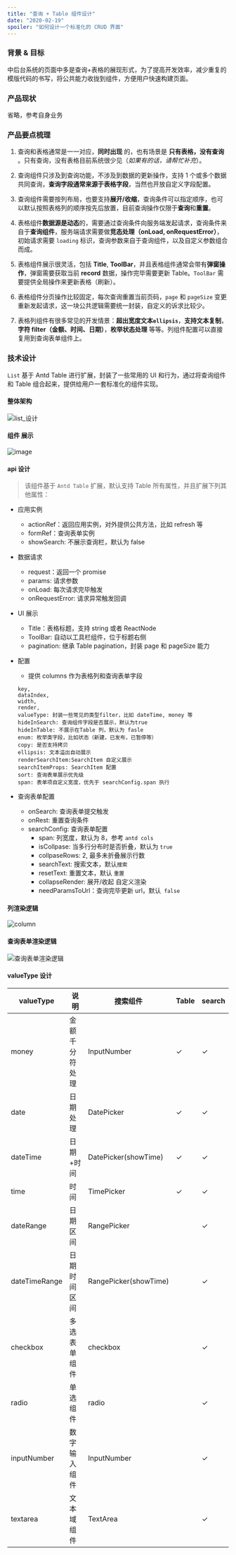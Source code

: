 ```yaml
---
title: "查询 + Table 组件设计"
date: "2020-02-19"
spoiler: "如何设计一个标准化的 CRUD 界面"
---
```


### 背景 & 目标

中后台系统的页面中多是查询+表格的展现形式，为了提高开发效率，减少重复的模版代码的书写，将公共能力收拢到组件，方便用户快速构建页面。

### 产品现状

省略，参考自身业务

### 产品要点梳理

1. 查询和表格通常是一一对应，**同时出现** 的，也有场景是 **只有表格，没有查询** 。只有查询，没有表格目前系统很少见（_如果有的话，请帮忙补充_）。

2. 查询组件只涉及到查询功能，不涉及到数据的更新操作，支持 1 个或多个数据共同查询，**查询字段通常来源于表格字段**，当然也开放自定义字段配置。

3. 查询组件需要按列布局，也要支持**展开/收缩**，查询条件可以指定顺序，也可以默认按照表格列的顺序按先后放置，目前查询操作仅限于**查询**和**重置**。

4. 表格组件**数据源是动态**的，需要通过查询条件向服务端发起请求，查询条件来自于**查询组件**，服务端请求需要做**竞态处理（onLoad, onRequestError）**，初始请求需要 `loading` 标识，查询参数来自于查询组件，以及自定义参数组合而成。

5. 表格组件展示很灵活，包括 **Title**, **ToolBar**，并且表格组件通常会带有**弹窗操作**，弹窗需要获取当前 **record** 数据，操作完毕需要更新 Table。`ToolBar` 需要提供全局操作来更新表格（刷新）。

6. 表格组件分页操作比较固定，每次查询重置当前页码，`page` 和 `pageSize` 变更重新发起请求，这一块公共逻辑需要统一封装，自定义的诉求比较少。

7. 表格列组件有很多常见的开发情景：**超出宽度文本`ellipsis`**，**支持文本复制**，**字符 filter（金额、时间、日期）**，**枚举状态处理** 等等。列组件配置可以直接复用到查询表单组件上。

### 技术设计

`List` 基于 Antd Table 进行扩展，封装了一些常用的 UI 和行为，通过将查询组件和 Table 组合起来，提供给用户一套标准化的组件实现。

#### 整体架构

![list_设计](./images/arc.png)

#### 组件 展示

![image](./images/ui.png)

#### api 设计

> 该组件基于 `Antd Table` 扩展，默认支持 Table 所有属性，并且扩展下列其他属性：

- 应用实例

  - actionRef：返回应用实例，对外提供公共方法，比如 refresh 等
  - formRef：查询表单实例
  - showSearch: 不展示查询栏，默认为 false

- 数据请求

  - request：返回一个 promise
  - params: 请求参数
  - onLoad: 每次请求完毕触发
  - onRequestError: 请求异常触发回调

- UI 展示

  - Title：表格标题，支持 string 或者 ReactNode
  - ToolBar: 自动以工具栏组件，位于标题右侧
  - pagination: 继承 Table pagination，封装 page 和 pageSize 能力

- 配置

  - 提供 columns 作为表格列和查询表单字段

  ```
  key,
  dataIndex,
  width,
  render,
  valueType: 封装一些常见的类型filter，比如 dateTime, money 等
  hideInSearch: 查询组件字段是否展示，默认为true
  hideInTable: 不展示在Table 列，默认为 fasle
  enum: 枚举类字段，比如状态（新建，已发布，已暂停等）
  copy: 是否支持拷贝
  ellipsis: 文本溢出自动展示
  renderSearchItem:SearchItem 自定义展示
  searchItemProps: SearchItem 配置
  sort: 查询表单展示优先级
  span: 表单项自定义宽度，优先于 searchConfig.span 执行
  ```

- 查询表单配置
  - onSearch: 查询表单提交触发
  - onRest: 重置查询条件
  - searchConfig: 查询表单配置
    - span: 列宽度，默认为 8，参考 `antd cols`
    - isCollpase: 当多行分布时是否折叠，默认为 `true`
    - collpaseRows: 2, 最多未折叠展示行数
    - searchText: 搜索文本，默认`搜索`
    - resetText: 重置文本，默认 `重置`
    - collapseRender: 展开/收起 自定义渲染
    - needParamsToUrl：查询完毕更新 url，默认` false`

#### 列渲染逻辑

![column](./images/columnByTable.png)

#### 查询表单渲染逻辑

![查询表单渲染逻辑](./images/columnBySearch.png)

#### valueType 设计

| valueType        |  说明   |  搜索组件  |  Table   |   search   |
| --------   | -----  |  -----  | -----  | -----  |
|  money    |  金额千分符处理  | InputNumber  | ✓ | ✓  | 
|  date        |   日期处理   |  DatePicker  | ✓ |  ✓ | 
|  dateTime     |    日期+时间    |   DatePicker(showTime)  | ✓ |  ✓| 
|  time      |    时间    | TimePicker  | ✓ |  ✓ | 
|  dateRange      |    日期区间    | RangePicker  | |  ✓ | 
|  dateTimeRange      |   日期时间区间    | RangePicker(showTime)  | | ✓  | 
|  checkbox   |  多选表单组件  | checkbox |   |  ✓ |  Enum 类型  |
|  radio   |  单选组件  | radio |   |  ✓ |  Enum 类型  |
|  inputNumber   |  数字输入组件  | InputNumber |   |  ✓ |   |
|  textarea   |  文本域组件  | TextArea |   |  ✓ |   |
